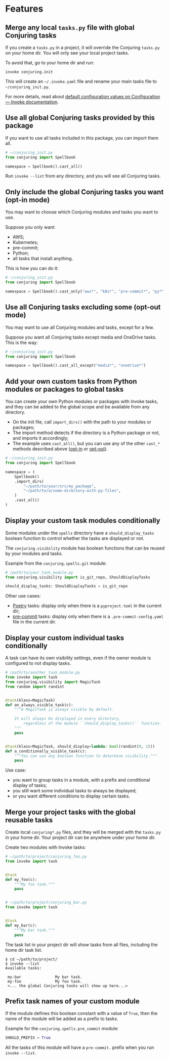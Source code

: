 # Features

## Merge any local `tasks.py` file with global Conjuring tasks

If you create a `tasks.py` in a project, it will override the Conjuring
`tasks.py` on your home dir.
You will only see your local project tasks.

To avoid that, go to your home dir and run:

```shell
invoke conjuring.init
```

This will create an `~/.invoke.yaml` file and rename your main tasks file to `~/conjuring_init.py`.

For more details, read about [default configuration values on Configuration —
Invoke documentation](https://docs.pyinvoke.org/en/stable/concepts/configuration.html#default-configuration-values).

## Use all global Conjuring tasks provided by this package

If you want to use all tasks included in this package, you can import them all.

```python
# ~/conjuring_init.py
from conjuring import Spellbook

namespace = Spellbook().cast_all()
```

Run `invoke --list` from any directory, and you will see all Conjuring tasks.

## Only include the global Conjuring tasks you want (opt-in mode)

You may want to choose which Conjuring modules and tasks you want to use.

Suppose you only want:

- AWS;
- Kubernetes;
- pre-commit;
- Python;
- all tasks that install anything.

This is how you can do it:

```python
# ~/conjuring_init.py
from conjuring import Spellbook

namespace = Spellbook().cast_only("aws*", "k8s*", "pre-commit*", "py*", "*install")
```

## Use all Conjuring tasks excluding some (opt-out mode)

You may want to use all Conjuring modules and tasks, except for a few.

Suppose you want all Conjuring tasks except media and OneDrive tasks.
This is the way:

```python
# ~/conjuring_init.py
from conjuring import Spellbook

namespace = Spellbook().cast_all_except("media*", "onedrive*")
```

## Add your own custom tasks from Python modules or packages to global tasks

You can create your own Python modules or packages with Invoke tasks, and they
can be added to the global scope and be available from any directory.

- On the init file, call `import_dirs()` with the path to your modules or packages;
- The import method detects if the directory is a Python package or not,
  and imports it accordingly;
- The example uses `cast_all()`, but you can use any of the other `cast_*`
  methods described above ([opt-in](#only-include-the-global-conjuring-tasks-you-want-opt-in-mode)
  or [opt-out](#use-all-conjuring-tasks-excluding-some-opt-out-mode)).

```python
# ~/conjuring_init.py
from conjuring import Spellbook

namespace = (
    Spellbook()
    .import_dirs(
        "~/path/to/your/src/my_package",
        "~/path/to/a/some-directory-with-py-files",
    )
    .cast_all()
)
```

## Display your custom task modules conditionally

Some modules under the `spells` directory have a `should_display_tasks` boolean
function to control whether the tasks are displayed or not.

The `conjuring.visibility` module has boolean functions that can be reused by
your modules and tasks.

Example from the `conjuring.spells.git` module:

```python
# /path/to/your_task_module.py
from conjuring.visibility import is_git_repo, ShouldDisplayTasks

should_display_tasks: ShouldDisplayTasks = is_git_repo
```

Other use cases:

- [Poetry](https://github.com/python-poetry/poetry/) tasks: display only when
  there is a `pyproject.toml` in the current dir;
- [pre-commit](https://github.com/pre-commit/pre-commit) tasks: display only
  when there is a `.pre-commit-config.yaml` file in the current dir.

## Display your custom individual tasks conditionally

A task can have its own visibility settings, even if the owner module is
configured to not display tasks.

```python
# /path/to/another_task_module.py
from invoke import task
from conjuring.visibility import MagicTask
from random import randint


@task(klass=MagicTask)
def an_always_visible_task(c):
    """A MagicTask is always visible by default.

    It will always be displayed in every directory,
        regardless of the module ``should_display_tasks()`` function.
    """
    pass


@task(klass=MagicTask, should_display=lambda: bool(randint(0, 1)))
def a_conditionally_visible_task(c):
    """You can use any boolean function to determine visibility."""
    pass
```

Use case:

- you want to group tasks in a module, with a prefix and conditional display of tasks;
- you still want some individual tasks to always be displayed;
- or you want different conditions to display certain tasks.

## Merge your project tasks with the global reusable tasks

Create local `conjuring*.py` files, and they will be merged with the `tasks.py`
in your home dir.
Your project dir can be anywhere under your home dir.

Create two modules with Invoke tasks:

```python
# ~/path/to/project/conjuring_foo.py
from invoke import task


@task
def my_foo(c):
    """My foo task."""
    pass


# ~/path/to/project/conjuring_bar.py
from invoke import task


@task
def my_bar(c):
    """My bar task."""
    pass
```

The task list in your project dir will show tasks from all files, including
the home dir task list.

```shell
$ cd ~/path/to/project/
$ invoke --list
Available tasks:

 my-bar               My bar task.
 my-foo               My foo task.
 <... the global Conjuring tasks will show up here...>
```

## Prefix task names of your custom module

If the module defines this boolean constant with a value of `True`, then the
name of the module will be added as a prefix to tasks.

Example for the `conjuring.spells.pre_commit` module:

```python
SHOULD_PREFIX = True
```

All the tasks of this module will have a `pre-commit.` prefix when you run
`invoke --list`.
